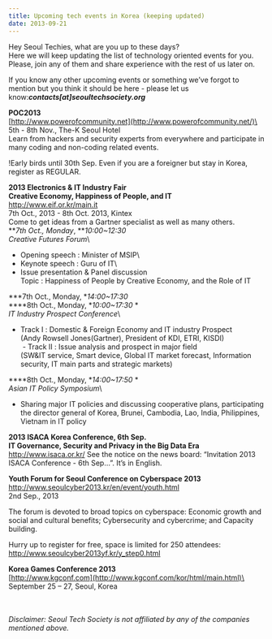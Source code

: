```yaml
---
title: Upcoming tech events in Korea (keeping updated)
date: 2013-09-21
---
```

Hey Seoul Techies, what are you up to these days?\
Here we will keep updating the list of technology oriented events for
you. Please, join any of them and share experience with the rest of us
later on.

If you know any other upcoming events or something we’ve forgot to
mention but you think it should be here - please let us
know:***contacts[at]seoultechsociety.org***

**POC2013**\
[http://www.powerofcommunity.net](http://www.powerofcommunity.net/)\
 5th - 8th Nov., The-K Seoul Hotel\
 Learn from hackers and security experts from everywhere and participate
in many coding and non-coding related events.

!Early birds until 30th Sep. Even if you are a foreigner but stay in
Korea, register as REGULAR.

**2013 Electronics & IT Industry Fair**\
**Creative Economy, Happiness of People, and IT**\
<http://www.eif.or.kr/main.it>\
7th Oct., 2013 - 8th Oct. 2013, Kintex\
Come to get ideas from a Gartner specialist as well as many others.\
***7th Oct., Monday*, ***10:00\~12:30*\
*Creative Futures Forum*\
 - Opening speech : Minister of MSIP\
 - Keynote speech : Guru of IT\
 - Issue presentation & Panel discussion\
 Topic : Happiness of People by Creative Economy, and the Role of IT

***7th Oct., Monday, **14:00\~17:30*\
****8th Oct., Monday, **10:00\~17:30* *\
*IT Industry Prospect Conference*\
 - Track Ⅰ : Domestic & Foreign Economy and IT industry Prospect\
 (Andy Rowsell Jones(Gartner), President of KDI, ETRI, KISDI)\
  - Track Ⅱ : Issue analysis and prospect in major field\
 (SW&IT service, Smart device, Global IT market forecast, Information
security, IT main parts and strategic markets)

****8th Oct., Monday, **14:00\~17:50* *\
*Asian IT Policy Symposium*\
 - Sharing major IT policies and discussing cooperative
plans, participating the director general of Korea, Brunei, Cambodia,
Lao, India, Philippines, Vietnam in IT policy

**2013 ISACA Korea Conference, 6th Sep.**\
**IT Governance, Security and Privacy in the Big Data Era**\
<http://www.isaca.or.kr/> See the notice on the news board: “Invitation
2013 ISACA Conference - 6th Sep…”. It’s in English.

**Youth Forum for Seoul Conference on Cyberspace 2013**\
<http://www.seoulcyber2013.kr/en/event/youth.html>\
2nd Sep., 2013

The forum is devoted to broad topics on cyberspace: Economic growth and
social and cultural benefits; Cybersecurity and cybercrime; and Capacity
building.

Hurry up to register for free, space is limited for 250 attendees:
<http://www.seoulcyber2013yf.kr/y_step0.html>

**Korea Games Conference 2013**\
[http://www.kgconf.com](http://www.kgconf.com/kor/html/main.html)\
September 25 – 27, Seoul, Korea

\
\
*Disclaimer: Seoul Tech Society is not affiliated by any of the
companies mentioned above.*


